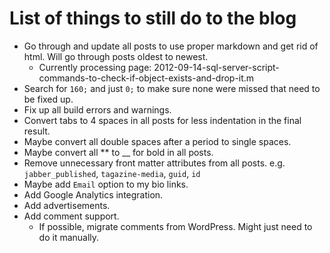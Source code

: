 # List of things to still do to the blog

- Go through and update all posts to use proper markdown and get rid of html. Will go through posts oldest to newest.
  - Currently processing page: 2012-09-14-sql-server-script-commands-to-check-if-object-exists-and-drop-it.m
- Search for `160;` and just `0;` to make sure none were missed that need to be fixed up.
- Fix up all build errors and warnings.
- Convert tabs to 4 spaces in all posts for less indentation in the final result.
- Maybe convert all double spaces after a period to single spaces.
- Maybe convert all ** to __ for bold in all posts.
- Remove unnecessary front matter attributes from all posts. e.g. `jabber_published`, `tagazine-media`, `guid`, `id`
- Maybe add `Email` option to my bio links.
- Add Google Analytics integration.
- Add advertisements.
- Add comment support.
  - If possible, migrate comments from WordPress. Might just need to do it manually.
